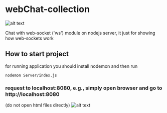 # webChat-collection
![alt text](https://raw.githubusercontent.com/amirhosseinnazari/webChat-collection/master/chat.PNG)


Chat with web-socket ('ws') module on nodejs server, 
it just for showing how web-sockets work


## How to start project
for running application you should install nodemon and then run 
```
nodemon Server/index.js
```


### request to localhost:8080, e.g., simply open browser and go to http://localhost:8080
(do not open html files directly)
![alt text](https://raw.githubusercontent.com/amirhosseinnazari/webChat-collection/master/address.PNG)
